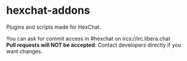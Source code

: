 hexchat-addons
==============

Plugins and scripts made for HexChat.

You can ask for commit access in #hexchat on ircs://irc.libera.chat  
**Pull requests will NOT be accepted**: Contact developers directly if you want changes.
